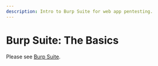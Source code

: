 ```yaml
---
description: Intro to Burp Suite for web app pentesting.
---
```


# Burp Suite: The Basics

Please see [Burp Suite](../../../../tools/burp-suite/).
